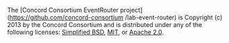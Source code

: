 The [Concord Consortium EventRouter project](https://github.com/concord-consortium
/lab-event-router) is Copyright (c) 2013 by the Concord Consortium and is distributed
under any of the following licenses: 
[Simplified BSD](http://www.opensource.org/licenses/BSD-2-Clause),
[MIT](http://www.opensource.org/licenses/MIT), or 
[Apache 2.0](http://www.opensource.org/licenses/Apache-2.0).